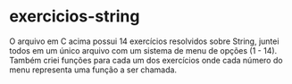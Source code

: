 # exercicios-string
O arquivo em C acima possui 14 exercícios resolvidos sobre String, juntei todos em um único arquivo com um sistema de menu de opções (1 - 14).
Também criei funções para cada um dos exercícios onde cada número do menu representa uma função a ser chamada.
